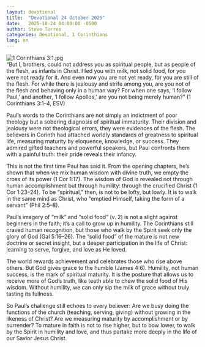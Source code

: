 ```yaml
---
layout: devotional
title:  "Devotional 24 October 2025"
date:   2025-10-24 04:00:00 -0500
author: Steve Torres
categories: Devotional, 1 Corinthians
lang: en
---
```

<img src="https://sitemedia.esteeb.com/file/esteebcomsitemedia/devotional_images/1-Corinthians/1Cor-3_1.jpg?raw=true" alt="1 Corinthians 3:1.jpg" style="max-width: 100%; height: auto;">

<div class="scripture">
  “But I, brothers, could not address you as spiritual people, but as people of the flesh, as infants in Christ. I fed you with milk, not solid food, for you were not ready for it. And even now you are not yet ready, for you are still of the flesh. For while there is jealousy and strife among you, are you not of the flesh and behaving only in a human way? For when one says, ‘I follow Paul,’ and another, ‘I follow Apollos,’ are you not being merely human?” (1 Corinthians 3:1–4, ESV)
</div>

Paul’s words to the Corinthians are not simply an indictment of poor theology but a sobering diagnosis of spiritual immaturity. Their division and jealousy were not theological errors, they were evidences of the flesh. The believers in Corinth had attached worldly standards of greatness to spiritual life, measuring maturity by eloquence, knowledge, or success. They admired gifted teachers and powerful speakers, but Paul confronts them with a painful truth: their pride reveals their infancy.

This is not the first time Paul has said it. From the opening chapters, he’s shown that when we mix human wisdom with divine truth, we empty the cross of its power (1 Cor 1:17). The wisdom of God is revealed not through human accomplishment but through humility: through the crucified Christ (1 Cor 1:23–24). To be “spiritual,” then, is not to be lofty, but lowly. It is to walk in the same mind as Christ, who “emptied Himself, taking the form of a servant” (Phil 2:5–8).

Paul’s imagery of “milk” and “solid food” (v. 2) is not a slight against beginners in the faith; it’s a call to grow up in humility. The Corinthians still craved human recognition, but those who walk by the Spirit seek only the glory of God (Gal 5:16–26). The “solid food” of the mature is not new doctrine or secret insight, but a deeper participation in the life of Christ: learning to serve, forgive, and love as He loved.

The world rewards achievement and celebrates those who rise above others. But God gives grace to the humble (James 4:6). Humility, not human success, is the mark of spiritual maturity. It is the posture that allows us to receive more of God’s truth, like teeth able to chew the solid food of His wisdom. Without humility, we can only sip the milk of grace without truly tasting its fullness.

So Paul’s challenge still echoes to every believer: Are we busy doing the functions of the church (teaching, serving, giving) without growing in the likeness of Christ? Are we measuring maturity by accomplishment or by surrender? To mature in faith is not to rise higher, but to bow lower, to walk by the Spirit in humility and love, and thus partake more deeply in the life of our Savior Jesus Christ.
